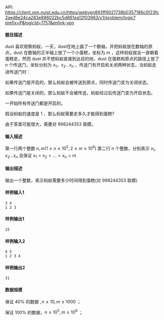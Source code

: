 API: https://client.vpn.nuist.edu.cn/https/webvpn893ff9021738b0357186c0f23fc2aed6e24ca283e886022bc5d861ea12f03963/v1/problem/logic?prefix=P&logicId=1757&enlink-vpn

#### 题目描述

dust 喜欢观察蚂蚁，一天，dust在地上画了一个数轴，并把蚂蚁放在数轴的原点，dust 在数轴的正半轴上放了一个小蛋糕，坐标为 $m$ ，这样蚂蚁就会一直朝着蛋糕走，然而 dust 并不想蚂蚁直接到达目的地，dust 在蛋糕和原点的路径上放了 $n$ 个传送门，坐标分别为 $x_1，x_2 \dots x_n$ ，传送门有开启和关闭两种状态，当蚂蚁走进传送门时：

如果传送门是开启的，那么蚂蚁会被传送到原点，同时传送门变为关闭状态。

如果传送门是关闭的，那么蚂蚁不会被传送，蚂蚁经过后传送门变为开启状态。

一开始所有传送门都是开启的。

假设蚂蚁的速度是 $1$ ，那么蚂蚁需要走多久才能得到蛋糕?

由于答案可能很大，需要对 $998244353$ 取模。

#### 输入描述

第一行两个整数 $n,m ( 1 \le n \le 10^5,2 \le m \le 10^9 )$
第二行 $n$ 个整数，分别表示 $x_1, x_2 ... x_n$ 且保证 $x_1 < x_2 < ... < x_n < m$

#### 输出描述

输出一个整数，表示蚂蚁需要多少时间得到蛋糕(对 $998244353$ 取模)

#### 样例输入1

```
3 4
1 2 3 
```

#### 样例输出1

```
15
```

#### 样例输入2

```
4 5
1 2 3 4
```

#### 样例输出2

```
31
```

#### 数据规模

保证 $40\%$ 的数据 $,n \le 10,m \le 1000$ ；

保证 $100\%$ 的数据，$n \le 10^5,m \le 10^9$ ；